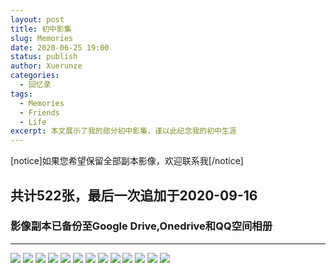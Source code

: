 ```yaml
---
layout: post
title: 初中影集
slug: Memories
date: 2020-06-25 19:00
status: publish
author: Xuerunze
categories: 
  - 回忆录
tags:
  - Memories
  - Friends
  - Life
excerpt: 本文展示了我的部分初中影集，谨以此纪念我的初中生涯
---
```


[notice]如果您希望保留全部副本影像，欢迎联系我[/notice]

## 共计522张，最后一次追加于2020-09-16
### 影像副本已备份至Google Drive,Onedrive和QQ空间相册

------
 
![](./images/middle.jpg)
![](./images/middle1.jpg)
![](./images/middle3.jpg)
![](./images/middle4.jpg)
![](./images/middle5.jpg)
![](./images/middle7.jpg)
![](./images/middle9.jpg)
![](./images/middle10.jpg)
![](./images/middle11.jpg)
![](./images/middle12.jpg)
![](./images/middle14.jpg)
![](./images/middle16.jpg)
![](./images/middle20.jpg)
